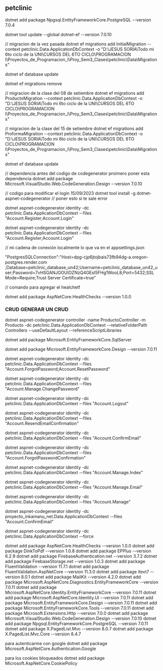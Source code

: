 ## petclinic

dotnet add package Npgsql.EntityFrameworkCore.PostgreSQL --version 7.0.4

dotnet tool update --global dotnet-ef --version 7.0.10

// migracion de la vez pasada
dotnet ef migrations add InitialMigration --context petclinic.Data.ApplicationDbContext -o "D:\JESUS SORIA\Todo mi 6to ciclo de la UNI\CURSOS DEL 6TO CICLO\PROGRAMACION I\Proyectos_de_Programacion_I\Proy_Sem3_Clases\petclinic\Data\Migrations"

dotnet ef database update

dotnet ef migrations remove

// migracion de la clase del 08 de setiembre
dotnet ef migrations add ProductoMigration --context petclinic.Data.ApplicationDbContext -o "D:\JESUS SORIA\Todo mi 6to ciclo de la UNI\CURSOS DEL 6TO CICLO\PROGRAMACION I\Proyectos_de_Programacion_I\Proy_Sem3_Clases\petclinic\Data\Migrations"

// migracion de la clase del 15 de setiembre
dotnet ef migrations add ProformaMigration --context petclinic.Data.ApplicationDbContext -o "D:\JESUS SORIA\Todo mi 6to ciclo de la UNI\CURSOS DEL 6TO CICLO\PROGRAMACION I\Proyectos_de_Programacion_I\Proy_Sem3_Clases\petclinic\Data\Migrations"

dotnet ef database update

// dependencia antes del codigo de codegenerator
proimero poner esta dependencia
dotnet add package Microsoft.VisualStudio.Web.CodeGeneration.Design --version 7.0.10

// codigo para modificar el login 15/09/2023
dotnet tool install -g dotnet-aspnet-codegenerator // poner esto si te sale error 

dotnet aspnet-codegenerator identity -dc petclinic.Data.ApplicationDbContext --files "Account.Register;Account.Login"

dotnet aspnet-codegenerator identity -dc petclinic.Data.ApplicationDbContext --files "Account.Register;Account.Login"


// mi cadena de conexión localmente lo que va en el appsettings.json

"PostgresSQLConnection":"Host=dpg-cjp6jtojbais73fb94dg-a.oregon-postgres.render.com ;Database=petclinic_database_un42;Username=petclinic_database_un42_user;Password=7vHSGANJGOUlOZNzQ4GEsI5FHg1WooL8;Port=5432;SSL Mode=Require;Trust Server Certificate=true"

// comando para agregar el healchetf

dotnet add package AspNetCore.HealthChecks --version 1.0.0 


### CRUD GENERAR UN CRUD
dotnet aspnet-codegenerator controller -name ProductoController -m Producto -dc petclinic.Data.ApplicationDbContext --relativeFolderPath Controllers --useDefaultLayout --referenceScriptLibraries

dotnet add package Microsoft.EntityFrameworkCore.SqlServer


dotnet add package Microsoft.EntityFrameworkCore.Design --version 7.0.11

dotnet aspnet-codegenerator identity -dc petclinic.Data.ApplicationDbContext --files "Account.ForgotPassword;Account.ResetPassword"

dotnet aspnet-codegenerator identity -dc petclinic.Data.ApplicationDbContext --files "Account.Manage.ChangePassword"

dotnet aspnet-codegenerator identity -dc petclinic.Data.ApplicationDbContext --files "Account.Logout"

dotnet aspnet-codegenerator identity -dc petclinic.Data.ApplicationDbContext --files "Account.ResendEmailConfirmation"

dotnet aspnet-codegenerator identity -dc petclinic.Data.ApplicationDbContext --files "Account.ConfirmEmail"

dotnet aspnet-codegenerator identity -dc petclinic.Data.ApplicationDbContext --files "Account.ForgotPasswordConfirmation"

dotnet aspnet-codegenerator identity -dc petclinic.Data.ApplicationDbContext --files "Account.Manage.Index"

dotnet aspnet-codegenerator identity -dc petclinic.Data.ApplicationDbContext --files "Account.Manage.Email"

dotnet aspnet-codegenerator identity -dc petclinic.Data.ApplicationDbContext --files "Account.Manage"
>> 

dotnet aspnet-codegenerator identity -dc proyecto_inkamanu_net.Data.ApplicationDbContext --files "Account.ConfirmEmail"

dotnet aspnet-codegenerator identity -dc petclinic.Data.ApplicationDbContext --force

>> 
>> 
>> 
>> 
>> 

dotnet add package AspNetCore.HealthChecks --version 1.0.0
dotnet add package DinkToPdf --version 1.0.8
dotnet add package EPPlus --version 6.2.9
dotnet add package FirebaseAuthentication.net --version 3.7.2
dotnet add package FirebaseStorage.net --version 1.0.3
dotnet add package FluentValidation --version 11.7.1
dotnet add package FluentValidation.AspNetCore --version 11.3.0
dotnet add package itext7 --version 8.0.1
dotnet add package MailKit --version 4.2.0
dotnet add package Microsoft.AspNetCore.Diagnostics.EntityFrameworkCore --version 7.0.11
dotnet add package Microsoft.AspNetCore.Identity.EntityFrameworkCore --version 7.0.11
dotnet add package Microsoft.AspNetCore.Identity.UI --version 7.0.11
dotnet add package Microsoft.EntityFrameworkCore.Design --version 7.0.11
dotnet add package Microsoft.EntityFrameworkCore.Tools --version 7.0.11
dotnet add package Microsoft.Extensions.Http --version 7.0.0
dotnet add package Microsoft.VisualStudio.Web.CodeGeneration.Design --version 7.0.10
dotnet add package Npgsql.EntityFrameworkCore.PostgreSQL --version 7.0.11
dotnet add package X.PagedList.Mvc --version 8.0.7
dotnet add package X.PagedList.Mvc.Core --version 8.4.7

para autenticarme con google
dotnet add package Microsoft.AspNetCore.Authentication.Google

para los cookies bloqueados
dotnet add package Microsoft.AspNetCore.CookiePolicy
